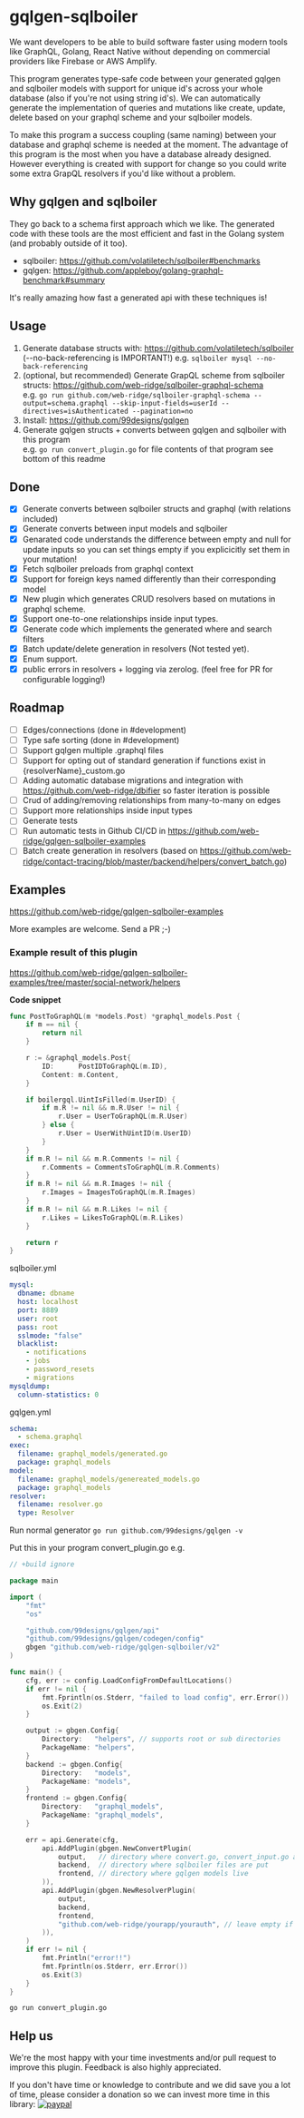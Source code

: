 # gqlgen-sqlboiler

We want developers to be able to build software faster using modern tools like GraphQL, Golang, React Native without depending on commercial providers like Firebase or AWS Amplify.

This program generates type-safe code between your generated gqlgen and sqlboiler models with support for unique id's across your whole database (also if you're not using string id's). We can automatically generate the implementation of queries and mutations like create, update, delete based on your graphql scheme and your sqlboiler models.

To make this program a success coupling (same naming) between your database and graphql scheme is needed at the moment. The advantage of this program is the most when you have a database already designed. However everything is created with support for change so you could write some extra GrapQL resolvers if you'd like without a problem.

## Why gqlgen and sqlboiler

They go back to a schema first approach which we like. The generated code with these tools are the most efficient and fast in the Golang system (and probably outside of it too).

- sqlboiler: https://github.com/volatiletech/sqlboiler#benchmarks
- gqlgen: https://github.com/appleboy/golang-graphql-benchmark#summary

It's really amazing how fast a generated api with these techniques is!

## Usage

1. Generate database structs with: https://github.com/volatiletech/sqlboiler (--no-back-referencing is IMPORTANT!)
   e.g. `sqlboiler mysql --no-back-referencing`
2. (optional, but recommended) Generate GrapQL scheme from sqlboiler structs: https://github.com/web-ridge/sqlboiler-graphql-schema  
   e.g. `go run github.com/web-ridge/sqlboiler-graphql-schema --output=schema.graphql --skip-input-fields=userId --directives=isAuthenticated --pagination=no`
3. Install: https://github.com/99designs/gqlgen
4. Generate gqlgen structs + converts between gqlgen and sqlboiler with this program  
   e.g. `go run convert_plugin.go` for file contents of that program see bottom of this readme

## Done

- [x] Generate converts between sqlboiler structs and graphql (with relations included)
- [x] Generate converts between input models and sqlboiler
- [x] Genarated code understands the difference between empty and null for update inputs so you can set things empty if you explicicitly set them in your mutation!
- [x] Fetch sqlboiler preloads from graphql context
- [x] Support for foreign keys named differently than their corresponding model
- [x] New plugin which generates CRUD resolvers based on mutations in graphql scheme.
- [x] Support one-to-one relationships inside input types.
- [x] Generate code which implements the generated where and search filters
- [x] Batch update/delete generation in resolvers (Not tested yet).
- [x] Enum support.
- [x] public errors in resolvers + logging via zerolog. (feel free for PR for configurable logging!)

## Roadmap
- [ ] Edges/connections (done in #development)
- [ ] Type safe sorting (done in #development)
- [ ] Support gqlgen multiple .graphql files
- [ ] Support for opting out of standard generation if functions exist in {resolverName}_custom.go
- [ ] Adding automatic database migrations and integration with https://github.com/web-ridge/dbifier so faster iteration is possible
- [ ] Crud of adding/removing relationships from many-to-many on edges
- [ ] Support more relationships inside input types
- [ ] Generate tests
- [ ] Run automatic tests in Github CI/CD in https://github.com/web-ridge/gqlgen-sqlboiler-examples
- [ ] Batch create generation in resolvers (based on https://github.com/web-ridge/contact-tracing/blob/master/backend/helpers/convert_batch.go)

## Examples

https://github.com/web-ridge/gqlgen-sqlboiler-examples

More examples are welcome. Send a PR ;-)

### Example result of this plugin

https://github.com/web-ridge/gqlgen-sqlboiler-examples/tree/master/social-network/helpers

**Code snippet**

```go
func PostToGraphQL(m *models.Post) *graphql_models.Post {
	if m == nil {
		return nil
	}

	r := &graphql_models.Post{
		ID:      PostIDToGraphQL(m.ID),
		Content: m.Content,
	}

	if boilergql.UintIsFilled(m.UserID) {
		if m.R != nil && m.R.User != nil {
			r.User = UserToGraphQL(m.R.User)
		} else {
			r.User = UserWithUintID(m.UserID)
		}
	}
	if m.R != nil && m.R.Comments != nil {
		r.Comments = CommentsToGraphQL(m.R.Comments)
	}
	if m.R != nil && m.R.Images != nil {
		r.Images = ImagesToGraphQL(m.R.Images)
	}
	if m.R != nil && m.R.Likes != nil {
		r.Likes = LikesToGraphQL(m.R.Likes)
	}

	return r
}
```

sqlboiler.yml

```yaml
mysql:
  dbname: dbname
  host: localhost
  port: 8889
  user: root
  pass: root
  sslmode: "false"
  blacklist:
    - notifications
    - jobs
    - password_resets
    - migrations
mysqldump:
  column-statistics: 0
```

gqlgen.yml

```yaml
schema:
  - schema.graphql
exec:
  filename: graphql_models/generated.go
  package: graphql_models
model:
  filename: graphql_models/genereated_models.go
  package: graphql_models
resolver:
  filename: resolver.go
  type: Resolver
```

Run normal generator
`go run github.com/99designs/gqlgen -v`

Put this in your program convert_plugin.go e.g.

```go
// +build ignore

package main

import (
	"fmt"
	"os"

	"github.com/99designs/gqlgen/api"
	"github.com/99designs/gqlgen/codegen/config"
	gbgen "github.com/web-ridge/gqlgen-sqlboiler/v2"
)

func main() {
	cfg, err := config.LoadConfigFromDefaultLocations()
	if err != nil {
		fmt.Fprintln(os.Stderr, "failed to load config", err.Error())
		os.Exit(2)
	}

	output := gbgen.Config{
		Directory:   "helpers", // supports root or sub directories
		PackageName: "helpers",
	}
	backend := gbgen.Config{
		Directory:   "models",
		PackageName: "models",
	}
	frontend := gbgen.Config{
		Directory:   "graphql_models",
		PackageName: "graphql_models",
	}

	err = api.Generate(cfg,
		api.AddPlugin(gbgen.NewConvertPlugin(
			output,   // directory where convert.go, convert_input.go and preload.go should live
			backend,  // directory where sqlboiler files are put
			frontend, // directory where gqlgen models live
		)),
		api.AddPlugin(gbgen.NewResolverPlugin(
			output,
			backend,
			frontend,
			"github.com/web-ridge/yourapp/yourauth", // leave empty if you don't have auth
		)),
	)
	if err != nil {
		fmt.Println("error!!")
		fmt.Fprintln(os.Stderr, err.Error())
		os.Exit(3)
	}
}
```

`go run convert_plugin.go`

## Help us
We're the most happy with your time investments and/or pull request to improve this plugin. Feedback is also highly appreciated.

If you don't have time or knowledge to contribute and we did save you a lot of time, please consider a donation so we can invest more time in this library: [![paypal](https://www.paypalobjects.com/en_US/i/btn/btn_donate_LG.gif)](https://www.paypal.com/cgi-bin/webscr?cmd=_s-xclick&hosted_button_id=7B9KKQLXTEW9Q&source=url)
